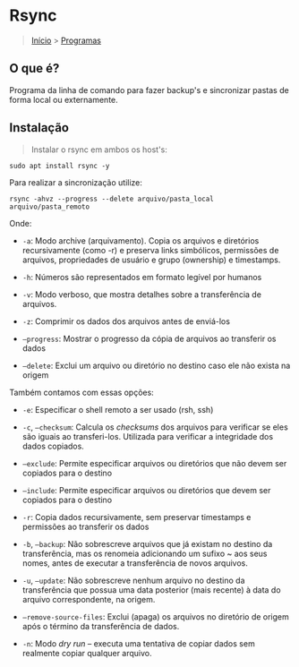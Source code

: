 Rsync
=========================

> [Início](index.md) > [Programas](index.md#programas)

O que é?
-------------------------

Programa da linha de comando para fazer backup's e sincronizar pastas de forma local ou externamente.

Instalação
------------------------

> Instalar o rsync em ambos os host's:

`sudo apt install rsync -y`

Para realizar a sincronização utilize:

`rsync -ahvz --progress --delete arquivo/pasta_local arquivo/pasta_remoto`

Onde:

* `-a`: Modo archive (arquivamento). Copia os arquivos e diretórios recursivamente (como -r) e preserva links simbólicos, permissões de arquivos, propriedades de usuário e grupo (ownership) e timestamps.

* `-h`: Números são representados em formato legível por humanos

* `-v`: Modo verboso, que mostra detalhes sobre a transferência de arquivos.

* `-z`: Comprimir os dados dos arquivos antes de enviá-los

* `–progress`: Mostrar o progresso da cópia de arquivos ao transferir os dados

* `–delete`: Exclui um arquivo ou diretório no destino caso ele não exista na origem

Também contamos com essas opções:

* `-e`: Especificar o shell remoto a ser usado (rsh, ssh)

* `-c`, `–checksum`: Calcula os *checksums* dos arquivos para verificar se eles são iguais ao transferi-los. Utilizada para verificar a integridade dos dados copiados.

* `–exclude`: Permite especificar arquivos ou diretórios que não devem ser copiados para o destino

* `–include`: Permite especificar arquivos ou diretórios que devem ser copiados para o destino

* `-r`: Copia dados recursivamente, sem preservar timestamps e permissões ao transferir os dados

* `-b`, `–backup`: Não sobrescreve arquivos que já existam no destino da transferência, mas os renomeia adicionando um sufixo ~ aos seus nomes, antes de executar a transferência de novos arquivos.

* `-u`, `–update`: Não sobrescreve nenhum arquivo no destino da transferência que possua uma data posterior (mais recente) à data do arquivo correspondente, na origem.

* `–remove-source-files`: Exclui (apaga) os arquivos no diretório de origem após o término da transferência de dados.

* `-n`: Modo *dry run* – executa uma tentativa de copiar dados sem realmente copiar qualquer arquivo.
